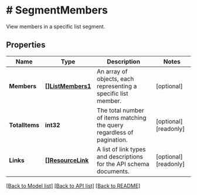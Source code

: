 # # SegmentMembers
View members in a specific list segment.

## Properties 


Name | Type | Description | Notes
------------ | ------------- | ------------- | -------------
**Members**| [**[]ListMembers1**](ListMembers1.md) | An array of objects, each representing a specific list member.  | [optional]
**TotalItems**| **int32** | The total number of items matching the query regardless of pagination.  | [optional] [readonly]
**Links**| [**[]ResourceLink**](ResourceLink.md) | A list of link types and descriptions for the API schema documents.  | [optional] [readonly]


[[Back to Model list]](../../README.md#models) [[Back to API list]](../../README.md#endpoints) [[Back to README]](../../README.md)

